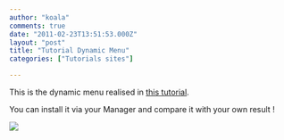 ```yaml
---
author: "koala"
comments: true
date: "2011-02-23T13:51:53.000Z"
layout: "post"
title: "Tutorial Dynamic Menu"
categories: ["Tutorials sites"]

---
```

This is the dynamic menu realised in [this tutorial](https://www.silexlabs.org/?p=1403).

You can install it via your Manager and compare it with your own result !


[![](https://www.silexlabs.org/wp-content/uploads/2011/02/dynamic-menu.png)](http://silexprod.com/tutorial.dynamic.menu)


